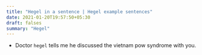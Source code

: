 ```yaml
---
title: "Hegel in a sentence | Hegel example sentences"
date: 2021-01-20T19:57:50+05:30
draft: falses
summary: "Hegel"
---
```

- Doctor `hegel` tells me he discussed the vietnam pow syndrome with you.
                 
